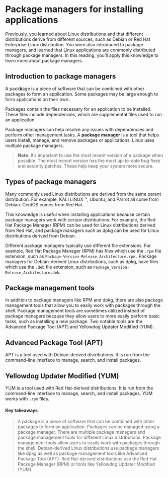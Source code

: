 # Package managers for installing applications
Previously, you learned about Linux distributions and that different distributions derive from different sources, such as Debian or Red Hat Enterprise Linux distribution. You were also introduced to package managers, and learned that Linux applications are commonly distributed through package managers. In this reading, you’ll apply this knowledge to learn more about package managers. 

## Introduction to package managers
A pack**k**age is a piece of software that can be combined with other packages to form an application. Some packages may be large enough to form applications on their own. 

Packages contain the files necessary for an application to be installed. These files include dependencies, which are supplemental files used to run an application. 

Package managers can help resolve any issues with dependencies and perform other management tasks. A **package manager** is a tool that helps users install, manage, and remove packages or applications. Linux uses multiple package managers. 

> **Note:** It’s important to use the most recent version of a package when possible. The most recent version has the most up-to-date bug fixes and security patches. These help keep your system more secure.

## Types of package managers
Many commonly used Linux distributions are derived from the same parent distribution. For example, KALI LINUX ™, Ubuntu, and Parrot all come from Debian. CentOS comes from Red Hat.

This knowledge is useful when installing applications because certain package managers work with certain distributions. For example, the Red Hat Package Manager (RPM) can be used for Linux distributions derived from Red Hat, and package managers such as dpkg can be used for Linux distributions derived from Debian.

Different package managers typically use different file extensions. For example, Red Hat Package Manager (RPM) has files which use the `.rpm` file extension, such as `Package-Version-Release_Architecture.rpm.` Package managers for Debian-derived Linux distributions, such as dpkg, have files which use the `.deb` file extension, such as `Package_Version-Release_Architecture.deb`.

## Package management tools
In addition to package managers like RPM and dpkg, there are also package management tools that allow you to easily work with packages through the shell. Package management tools are sometimes utilized instead of package managers because they allow users to more easily perform basic tasks, such as installing a new package. Two notable tools are the Advanced Package Tool (APT) and Yellowdog Updater Modified (YUM).

## Advanced Package Tool (APT) 
APT is a tool used with Debian-derived distributions. It is run from the command-line interface to manage, search, and install packages.

## Yellowdog Updater Modified (YUM)
YUM is a tool used with Red Hat-derived distributions. It is run from the command-line interface to manage, search, and install packages. YUM works with `.rpm` files.

#### Key takeaways
> A package is a piece of software that can be combined with other packages to form an application. Packages can be managed using a package manager. There are multiple package managers and package management tools for different Linux distributions. Package management tools allow users to easily work with packages through the shell. Debian-derived Linux distributions use package managers like dpkg as well as package management tools like Advanced Package Tool (APT). Red Hat-derived distributions use the Red Hat Package Manager (RPM) or tools like Yellowdog Updater Modified (YUM).